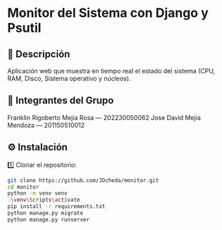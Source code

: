 # Monitor del Sistema con Django y Psutil

## 📄 Descripción
Aplicación web que muestra en tiempo real el estado del sistema (CPU, RAM, Disco, Sistema operativo y núcleos).

## 👥 Integrantes del Grupo
Franklin Rigoberto Mejia Rosa — 202230050062
Jose David Mejia Mendoza — 201150510012

## ⚙️ Instalación

1️⃣ Clonar el repositorio:

```bash
git clone https://github.com/JDcheda/monitor.git
cd monitor
python -m venv venv
.\venv\Scripts\activate
pip install -r requirements.txt
python manage.py migrate
python manage.py runserver


